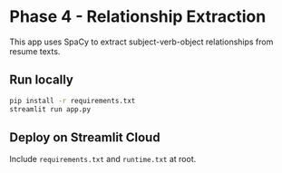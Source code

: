 # Phase 4 - Relationship Extraction

This app uses SpaCy to extract subject-verb-object relationships from resume texts.

## Run locally

```bash
pip install -r requirements.txt
streamlit run app.py
```

## Deploy on Streamlit Cloud

Include `requirements.txt` and `runtime.txt` at root.